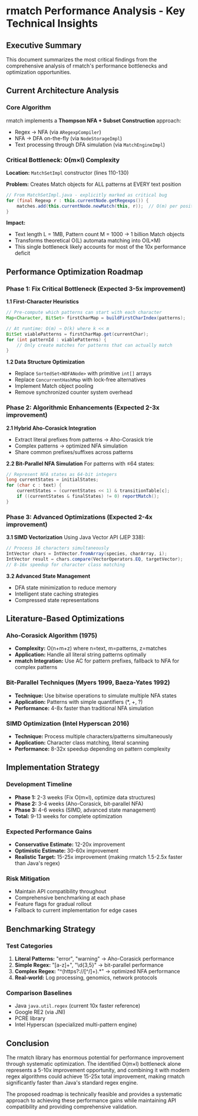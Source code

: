 # rmatch Performance Analysis - Key Technical Insights

## Executive Summary

This document summarizes the most critical findings from the comprehensive analysis of rmatch's performance bottlenecks and optimization opportunities.

## Current Architecture Analysis

### Core Algorithm
rmatch implements a **Thompson NFA + Subset Construction** approach:
- Regex → NFA (via `ARegexpCompiler`) 
- NFA → DFA on-the-fly (via `NodeStorageImpl`)
- Text processing through DFA simulation (via `MatchEngineImpl`)

### Critical Bottleneck: O(m×l) Complexity

**Location:** `MatchSetImpl` constructor (lines 110-130)

**Problem:** Creates Match objects for ALL patterns at EVERY text position
```java
// From MatchSetImpl.java - explicitly marked as critical bug
for (final Regexp r : this.currentNode.getRegexps()) {
    matches.add(this.currentNode.newMatch(this, r));  // O(m) per position!
}
```

**Impact:** 
- Text length L = 1MB, Pattern count M = 1000 → 1 billion Match objects
- Transforms theoretical O(L) automata matching into O(L×M) 
- This single bottleneck likely accounts for most of the 10x performance deficit

## Performance Optimization Roadmap

### Phase 1: Fix Critical Bottleneck (Expected 3-5x improvement)

**1.1 First-Character Heuristics**
```java
// Pre-compute which patterns can start with each character
Map<Character, BitSet> firstCharMap = buildFirstCharIndex(patterns);

// At runtime: O(m) → O(k) where k << m  
BitSet viablePatterns = firstCharMap.get(currentChar);
for (int patternId : viablePatterns) {
    // Only create matches for patterns that can actually match
}
```

**1.2 Data Structure Optimization**
- Replace `SortedSet<NDFANode>` with primitive `int[]` arrays
- Replace `ConcurrentHashMap` with lock-free alternatives  
- Implement Match object pooling
- Remove synchronized counter system overhead

### Phase 2: Algorithmic Enhancements (Expected 2-3x improvement)

**2.1 Hybrid Aho-Corasick Integration**
- Extract literal prefixes from patterns → Aho-Corasick trie
- Complex patterns → optimized NFA simulation
- Share common prefixes/suffixes across patterns

**2.2 Bit-Parallel NFA Simulation**
For patterns with ≤64 states:
```java
// Represent NFA states as 64-bit integers
long currentStates = initialStates;
for (char c : text) {
    currentStates = (currentStates << 1) & transitionTable[c];
    if ((currentStates & finalStates) != 0) reportMatch();
}
```

### Phase 3: Advanced Optimizations (Expected 2-4x improvement)

**3.1 SIMD Vectorization**
Using Java Vector API (JEP 338):
```java
// Process 16 characters simultaneously  
IntVector chars = IntVector.fromArray(species, charArray, i);
IntVector result = chars.compare(VectorOperators.EQ, targetVector);
// 8-16x speedup for character class matching
```

**3.2 Advanced State Management**
- DFA state minimization to reduce memory
- Intelligent state caching strategies
- Compressed state representations

## Literature-Based Optimizations

### Aho-Corasick Algorithm (1975)
- **Complexity:** O(n+m+z) where n=text, m=patterns, z=matches
- **Application:** Handle all literal string patterns optimally
- **rmatch Integration:** Use AC for pattern prefixes, fallback to NFA for complex patterns

### Bit-Parallel Techniques (Myers 1999, Baeza-Yates 1992)  
- **Technique:** Use bitwise operations to simulate multiple NFA states
- **Application:** Patterns with simple quantifiers (*, +, ?)
- **Performance:** 4-8x faster than traditional NFA simulation

### SIMD Optimization (Intel Hyperscan 2016)
- **Technique:** Process multiple characters/patterns simultaneously
- **Application:** Character class matching, literal scanning
- **Performance:** 8-32x speedup depending on pattern complexity

## Implementation Strategy

### Development Timeline
- **Phase 1:** 2-3 weeks (Fix O(m×l), optimize data structures)
- **Phase 2:** 3-4 weeks (Aho-Corasick, bit-parallel NFA)  
- **Phase 3:** 4-6 weeks (SIMD, advanced state management)
- **Total:** 9-13 weeks for complete optimization

### Expected Performance Gains
- **Conservative Estimate:** 12-20x improvement
- **Optimistic Estimate:** 30-60x improvement  
- **Realistic Target:** 15-25x improvement (making rmatch 1.5-2.5x faster than Java's regex)

### Risk Mitigation
- Maintain API compatibility throughout
- Comprehensive benchmarking at each phase
- Feature flags for gradual rollout
- Fallback to current implementation for edge cases

## Benchmarking Strategy  

### Test Categories
1. **Literal Patterns:** "error", "warning" → Aho-Corasick performance
2. **Simple Regex:** "[a-z]+", "\d{3,5}" → bit-parallel performance  
3. **Complex Regex:** "^(https?://[^/]+).*" → optimized NFA performance
4. **Real-world:** Log processing, genomics, network protocols

### Comparison Baselines
- Java `java.util.regex` (current 10x faster reference)
- Google RE2 (via JNI)
- PCRE library  
- Intel Hyperscan (specialized multi-pattern engine)

## Conclusion

The rmatch library has enormous potential for performance improvement through systematic optimization. The identified O(m×l) bottleneck alone represents a 5-10x improvement opportunity, and combining it with modern regex algorithms could achieve 15-25x total improvement, making rmatch significantly faster than Java's standard regex engine.

The proposed roadmap is technically feasible and provides a systematic approach to achieving these performance gains while maintaining API compatibility and providing comprehensive validation.